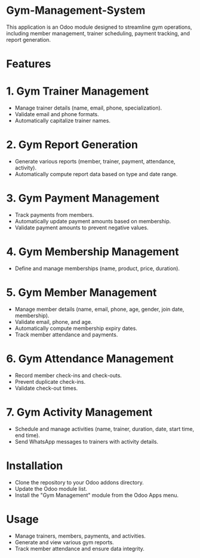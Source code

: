 # Gym-Management-System

This application is an Odoo module designed to streamline gym operations, including member management, trainer scheduling, payment tracking, and report generation.

# Features

# 1. Gym Trainer Management
- Manage trainer details (name, email, phone, specialization).
- Validate email and phone formats.
- Automatically capitalize trainer names.

# 2. Gym Report Generation
- Generate various reports (member, trainer, payment, attendance, activity).
- Automatically compute report data based on type and date range.

# 3. Gym Payment Management
- Track payments from members.
- Automatically update payment amounts based on membership.
- Validate payment amounts to prevent negative values.

# 4. Gym Membership Management
- Define and manage memberships (name, product, price, duration).

# 5. Gym Member Management
- Manage member details (name, email, phone, age, gender, join date, membership).
- Validate email, phone, and age.
- Automatically compute membership expiry dates.
- Track member attendance and payments.

# 6. Gym Attendance Management
- Record member check-ins and check-outs.
- Prevent duplicate check-ins.
- Validate check-out times.

# 7. Gym Activity Management
- Schedule and manage activities (name, trainer, duration, date, start time, end time).
- Send WhatsApp messages to trainers with activity details.

# Installation

- Clone the repository to your Odoo addons directory.
- Update the Odoo module list.
- Install the "Gym Management" module from the Odoo Apps menu.

# Usage

- Manage trainers, members, payments, and activities.
- Generate and view various gym reports.
- Track member attendance and ensure data integrity.
